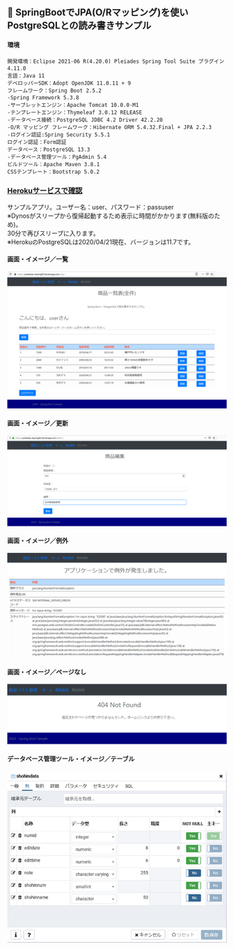 ﻿## :leaves: SpringBootでJPA(O/Rマッピング)を使いPostgreSQLとの読み書きサンプル

#### 環境
```
開発環境：Eclipse 2021-06 R(4.20.0) Pleiades Spring Tool Suite プラグイン 4.11.0
言語：Java 11
デベロッパーSDK：Adopt OpenJDK 11.0.11 + 9
フレームワーク：Spring Boot 2.5.2
-Spring Framework 5.3.8
-サーブレットエンジン：Apache Tomcat 10.0.0-M1
-テンプレートエンジン：Thymeleaf 3.0.12 RELEASE
-データベース接続：PostgreSQL JDBC 4.2 Driver 42.2.20
-O/R マッピング フレームワーク：Hibernate ORM 5.4.32.Final + JPA 2.2.3
-ログイン認証:Spring Security 5.5.1
ログイン認証：Form認証
データベース：PostgreSQL 13.3
-データベース管理ツール：PgAdmin 5.4
ビルドツール：Apache Maven 3.8.1
CSSテンプレート：Bootstrap 5.0.2
```

### [Herokuサービスで確認](https://polarbear-leaning02.herokuapp.com/)
サンプルアプリ。ユーザー名：user、パスワード：passuser  
※Dynosがスリープから復帰起動するため表示に時間がかかります(無料版のため)。   
30分で再びスリープに入ります。  
※HerokuのPostgreSQLは2020/04/21現在、バージョンは11.7です。  

#### 画面・イメージ／一覧  
![Img](ReadmeImg1.png)  

#### 画面・イメージ／更新  
![Img](ReadmeImg2.png)  

#### 画面・イメージ／例外  
![Img](ReadmeImg3.png)

#### 画面・イメージ／ページなし  
![Img](ReadmeImg4.png)

#### データベース管理ツール・イメージ／テーブル  
![Img](ReadmeImg5.png)  
  